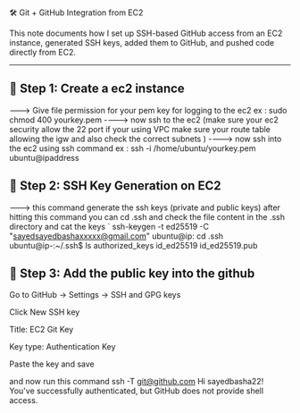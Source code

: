 
 🛠️ Git + GitHub Integration from EC2

This note documents how I set up SSH-based GitHub access from an EC2 instance, generated SSH keys, added them to GitHub, and pushed code directly from EC2.

---

## 🔑 Step 1: Create a ec2 instance 
---> Give file permission for your pem key for logging to the ec2 
  ex : sudo chmod 400 yourkey.pem 
----> now ssh to the ec2 (make sure your ec2 security allow the 22 port if your using VPC make sure your route table allowing the igw and also check the correct subnets )
----> now ssh into the ec2 using ssh command 
ex : ssh -i /home/ubuntu/yourkey.pem ubuntu@ipaddress 

## 🔑 Step 2: SSH Key Generation on EC2
---> this command generate the ssh keys (private and public keys) after hitting this command you can cd .ssh and check the file content in the .ssh directory and cat the keys 
`
ssh-keygen -t ed25519 -C "sayedsayedbashaxxxxx@gmail.com"
 ubuntu@ip: cd .ssh
ubuntu@ip-:~/.ssh$ ls
authorized_keys  id_ed25519  id_ed25519.pub

## 🔑 Step 3: Add the public key into the github
Go to GitHub → Settings → SSH and GPG keys

Click New SSH key

Title: EC2 Git Key

Key type: Authentication Key

Paste the key and save

and now run this command 
ssh -T git@github.com
Hi sayedbasha22! You've successfully authenticated, but GitHub does not provide shell access.
